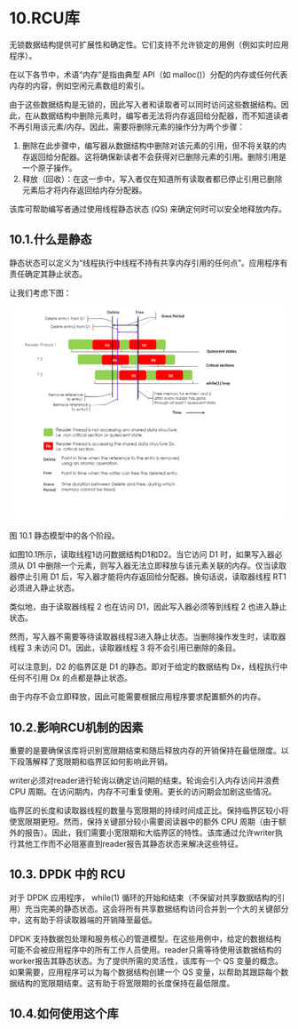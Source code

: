 # 10.RCU库

无锁数据结构提供可扩展性和确定性。它们支持不允许锁定的用例（例如实时应用程序）。

在以下各节中，术语“内存”是指由典型 API（如 malloc()）分配的内存或任何代表内存的内容，例如空闲元素数组的索引。

由于这些数据结构是无锁的，因此写入者和读取者可以同时访问这些数据结构。因此，在从数据结构中删除元素时，编写者无法将内存返回给分配器，而不知道读者不再引用该元素/内存。因此，需要将删除元素的操作分为两个步骤：

1. 删除在此步骤中，编写器从数据结构中删除对该元素的引用，但不将关联的内存返回给分配器。这将确保新读者不会获得对已删除元素的引用。删除引用是一个原子操作。
2. 释放（回收）：在这一步中，写入者仅在知道所有读取者都已停止引用已删除元素后才将内存返回给内存分配器。

该库可帮助编写者通过使用线程静态状态 (QS) 来确定何时可以安全地释放内存。

## 10.1.什么是静态

静态状态可以定义为“线程执行中线程不持有共享内存引用的任何点”。应用程序有责任确定其静止状态。

让我们考虑下图：

![Alt text](image-1.png)

图 10.1 静态模型中的各个阶段。

如图10.1所示，读取线程1访问数据结构D1和D2。当它访问 D1 时，如果写入器必须从 D1 中删除一个元素，则写入器无法立即释放与该元素关联的内存。仅当读取器停止引用 D1 后，写入器才能将内存返回给分配器。换句话说，读取器线程 RT1 必须进入静止状态。

类似地，由于读取器线程 2 也在访问 D1，因此写入器必须等到线程 2 也进入静止状态。

然而，写入器不需要等待读取器线程3进入静止状态。当删除操作发生时，读取器线程 3 未访问 D1。因此，读取器线程 3 将不会引用已删除的条目。

可以注意到，D2 的临界区是 D1 的静态。即对于给定的数据结构 Dx，线程执行中任何不引用 Dx 的点都是静止状态。

由于内存不会立即释放，因此可能需要根据应用程序要求配置额外的内存。

## 10.2.影响RCU机制的因素

重要的是要确保该库将识别宽限期结束和随后释放内存的开销保持在最低限度。以下段落解释了宽限期和临界区如何影响此开销。

writer必须对reader进行轮询以确定访问期的结束。轮询会引入内存访问并浪费 CPU 周期。在访问期内，内存不可重复使用。更长的访问期会加剧这些情况。

临界区的长度和读取器线程的数量与宽限期的持续时间成正比。保持临界区较小将使宽限期更短。然而，保持关键部分较小需要阅读器中的额外 CPU 周期（由于额外的报告）。因此，我们需要小宽限期和大临界区的特性。该库通过允许writer执行其他工作而不必阻塞直到reader报告其静态状态来解决这些特征。

## 10.3. DPDK 中的 RCU

对于 DPDK 应用程序， while(1) 循环的开始和结束（不保留对共享数据结构的引用）充当完美的静态状态。这会将所有共享数据结构访问合并到一个大的关键部分中，这有助于将读取器端的开销降至最低。

DPDK 支持数据包处理和服务核心的管道模型。在这些用例中，给定的数据结构可能不会被应用程序中的所有工作人员使用。reader只需等待使用该数据结构的worker报告其静态状态。为了提供所需的灵活性，该库有一个 QS 变量的概念。如果需要，应用程序可以为每个数据结构创建一个 QS 变量，以帮助其跟踪每个数据结构的宽限期结束。这有助于将宽限期的长度保持在最低限度。

## 10.4.如何使用这个库






















